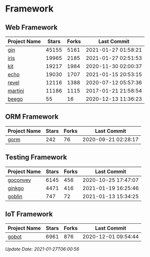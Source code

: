 # Framework

## Web Framework
| Project Name | Stars | Forks | Last Commit |
| ------------ | ----- | ----- | ----------- |
| [gin](https://github.com/gin-gonic/gin) | 45155 | 5161 | 2021-01-27 01:58:21 |
| [iris](https://github.com/kataras/iris) | 19965 | 2185 | 2021-01-27 02:51:53 |
| [kit](https://github.com/go-kit/kit) | 19217 | 1984 | 2020-11-30 02:00:37 |
| [echo](https://github.com/labstack/echo) | 19030 | 1707 | 2021-01-15 20:53:15 |
| [revel](https://github.com/revel/revel) | 12116 | 1388 | 2020-07-12 05:57:36 |
| [martini](https://github.com/go-martini/martini) | 11186 | 1115 | 2017-01-21 21:58:54 |
| [beego](https://github.com/astaxie/beego) | 55 | 16 | 2020-12-13 11:36:23 |

## ORM Framework
| Project Name | Stars | Forks | Last Commit |
| ------------ | ----- | ----- | ----------- |
| [gorm](https://github.com/jinzhu/gorm) | 242 | 76 | 2020-09-21 02:28:17 |

## Testing Framework
| Project Name | Stars | Forks | Last Commit |
| ------------ | ----- | ----- | ----------- |
| [goconvey](https://github.com/smartystreets/goconvey) | 6145 | 456 | 2020-10-25 17:47:07 |
| [ginkgo](https://github.com/onsi/ginkgo) | 4471 | 416 | 2021-01-19 16:25:46 |
| [goblin](https://github.com/franela/goblin) | 747 | 72 | 2021-01-13 15:34:25 |

## IoT Framework
| Project Name | Stars | Forks | Last Commit |
| ------------ | ----- | ----- | ----------- |
| [gobot](https://github.com/hybridgroup/gobot) | 6961 | 876 | 2020-12-01 09:54:44 |

*Update Date: 2021-01-27T06:00:56*
